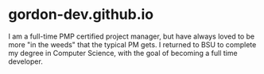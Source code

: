 # gordon-dev.github.io
I am a full-time PMP certified project manager, but have always loved to be more "in the weeds" that the typical PM gets.
I returned to BSU to complete my degree in Computer Science, with the goal of becoming a full time developer.
